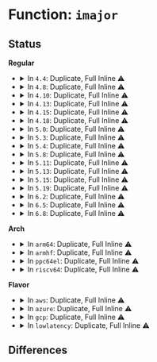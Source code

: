 # Function: <code>imajor</code>

## Status
<b>Regular</b>
<ul>
<li>
<details>
<summary>In <code>4.4</code>: Duplicate, Full Inline ⚠️</summary>

**Collision:** Static Duplication

**Inline:** Full

**Transformation:** False

**Instances:**

```
In kernel/power/swap.c (0)
Location: include/linux/fs.h:776
Inline: True
```
```
In mm/page_io.c (0)
Location: include/linux/fs.h:776
Inline: True
```
```
In security/device_cgroup.c (0)
Location: include/linux/fs.h:776
Inline: True
```
```
In drivers/tty/tty_io.c (0)
Location: include/linux/fs.h:776
Inline: True
```
```
In drivers/usb/core/devio.c (0)
Location: include/linux/fs.h:776
Inline: True
```
```
In drivers/input/mousedev.c (0)
Location: include/linux/fs.h:776
Inline: True
```
```
In drivers/watchdog/watchdog_dev.c (0)
Location: include/linux/fs.h:776
Inline: True
```
</details>
</li>
<li>
<details>
<summary>In <code>4.8</code>: Duplicate, Full Inline ⚠️</summary>

**Collision:** Static Duplication

**Inline:** Full

**Transformation:** False

**Instances:**

```
In kernel/power/swap.c (ffffffff810d7601)
Location: include/linux/fs.h:838
Inline: True
Inline callers:
  - kernel/power/swap.c:hib_end_io
```
```
In mm/page_io.c (ffffffff811efb0d)
Location: include/linux/fs.h:838
Inline: True
Inline callers:
  - mm/page_io.c:end_swap_bio_read
  - mm/page_io.c:end_swap_bio_write
```
```
In security/device_cgroup.c (ffffffff813d140c)
Location: include/linux/fs.h:838
Inline: True
Inline callers:
  - security/device_cgroup.c:__devcgroup_inode_permission
```
```
In drivers/tty/tty_io.c (ffffffff81530ef2)
Location: include/linux/fs.h:838
Inline: True
```
```
In drivers/usb/core/devio.c (ffffffff8167b89c)
Location: include/linux/fs.h:838
Inline: True
Inline callers:
  - drivers/usb/core/devio.c:usbdev_open
```
```
In drivers/input/mousedev.c (ffffffff816cc785)
Location: include/linux/fs.h:838
Inline: True
Inline callers:
  - drivers/input/mousedev.c:mousedev_open
```
```
In drivers/watchdog/watchdog_dev.c (ffffffff816ec9c6)
Location: include/linux/fs.h:838
Inline: True
Inline callers:
  - drivers/watchdog/watchdog_dev.c:watchdog_open
```
</details>
</li>
<li>
<details>
<summary>In <code>4.10</code>: Duplicate, Full Inline ⚠️</summary>

**Collision:** Static Duplication

**Inline:** Full

**Transformation:** False

**Instances:**

```
In kernel/power/swap.c (ffffffff810de17d)
Location: include/linux/fs.h:791
Inline: True
Inline callers:
  - kernel/power/swap.c:hib_end_io
```
```
In mm/page_io.c (ffffffff812004ad)
Location: include/linux/fs.h:791
Inline: True
Inline callers:
  - mm/page_io.c:end_swap_bio_read
  - mm/page_io.c:end_swap_bio_write
```
```
In security/device_cgroup.c (ffffffff813e8b3c)
Location: include/linux/fs.h:791
Inline: True
Inline callers:
  - security/device_cgroup.c:__devcgroup_inode_permission
```
```
In drivers/tty/tty_io.c (ffffffff8155d642)
Location: include/linux/fs.h:791
Inline: True
```
```
In drivers/usb/core/devio.c (ffffffff816a955c)
Location: include/linux/fs.h:791
Inline: True
Inline callers:
  - drivers/usb/core/devio.c:usbdev_open
```
```
In drivers/input/mousedev.c (ffffffff816fa725)
Location: include/linux/fs.h:791
Inline: True
Inline callers:
  - drivers/input/mousedev.c:mousedev_open
```
```
In drivers/watchdog/watchdog_dev.c (ffffffff8171da66)
Location: include/linux/fs.h:791
Inline: True
Inline callers:
  - drivers/watchdog/watchdog_dev.c:watchdog_open
```
</details>
</li>
<li>
<details>
<summary>In <code>4.13</code>: Duplicate, Full Inline ⚠️</summary>

**Collision:** Static Duplication

**Inline:** Full

**Transformation:** False

**Instances:**

```
In kernel/power/swap.c (ffffffff810dd28c)
Location: include/linux/fs.h:810
Inline: True
Inline callers:
  - kernel/power/swap.c:hib_end_io
```
```
In mm/page_io.c (ffffffff8120b105)
Location: include/linux/fs.h:810
Inline: True
Inline callers:
  - mm/page_io.c:end_swap_bio_read
  - mm/page_io.c:end_swap_bio_write
```
```
In security/device_cgroup.c (ffffffff813f4ed8)
Location: include/linux/fs.h:810
Inline: True
Inline callers:
  - security/device_cgroup.c:__devcgroup_inode_permission
```
```
In drivers/tty/tty_io.c (ffffffff81572532)
Location: include/linux/fs.h:810
Inline: True
```
```
In drivers/usb/core/devio.c (ffffffff816be80b)
Location: include/linux/fs.h:810
Inline: True
Inline callers:
  - drivers/usb/core/devio.c:usbdev_open
```
```
In drivers/input/mousedev.c (ffffffff817101b5)
Location: include/linux/fs.h:810
Inline: True
Inline callers:
  - drivers/input/mousedev.c:mousedev_open
```
```
In drivers/watchdog/watchdog_dev.c (ffffffff81735916)
Location: include/linux/fs.h:810
Inline: True
Inline callers:
  - drivers/watchdog/watchdog_dev.c:watchdog_open
```
</details>
</li>
<li>
<details>
<summary>In <code>4.15</code>: Duplicate, Full Inline ⚠️</summary>

**Collision:** Static Duplication

**Inline:** Full

**Transformation:** False

**Instances:**

```
In fs/namei.c (ffffffff8127f07e)
Location: include/linux/fs.h:814
Inline: True
```
```
In fs/block_dev.c (ffffffff812b4e89)
Location: include/linux/fs.h:814
Inline: True
Inline callers:
  - fs/block_dev.c:__blkdev_get
```
```
In drivers/tty/tty_io.c (ffffffff815d68b2)
Location: include/linux/fs.h:814
Inline: True
```
```
In drivers/usb/core/devio.c (ffffffff8172a1db)
Location: include/linux/fs.h:814
Inline: True
Inline callers:
  - drivers/usb/core/devio.c:usbdev_open
```
```
In drivers/input/mousedev.c (ffffffff81781435)
Location: include/linux/fs.h:814
Inline: True
Inline callers:
  - drivers/input/mousedev.c:mousedev_open
```
```
In drivers/watchdog/watchdog_dev.c (ffffffff817a7646)
Location: include/linux/fs.h:814
Inline: True
Inline callers:
  - drivers/watchdog/watchdog_dev.c:watchdog_open
```
</details>
</li>
<li>
<details>
<summary>In <code>4.18</code>: Duplicate, Full Inline ⚠️</summary>

**Collision:** Static Duplication

**Inline:** Full

**Transformation:** False

**Instances:**

```
In fs/namei.c (ffffffff812a7a95)
Location: include/linux/fs.h:821
Inline: True
Inline callers:
  - fs/namei.c:inode_permission
```
```
In fs/block_dev.c (ffffffff812dd023)
Location: include/linux/fs.h:821
Inline: True
Inline callers:
  - fs/block_dev.c:__blkdev_get
```
```
In drivers/tty/tty_io.c (ffffffff8161306d)
Location: include/linux/fs.h:821
Inline: True
```
```
In drivers/usb/core/devio.c (ffffffff81768aeb)
Location: include/linux/fs.h:821
Inline: True
Inline callers:
  - drivers/usb/core/devio.c:usbdev_open
```
```
In drivers/input/mousedev.c (ffffffff817c2645)
Location: include/linux/fs.h:821
Inline: True
Inline callers:
  - drivers/input/mousedev.c:mousedev_open
```
```
In drivers/watchdog/watchdog_dev.c (ffffffff817ef085)
Location: include/linux/fs.h:821
Inline: True
Inline callers:
  - drivers/watchdog/watchdog_dev.c:watchdog_open
```
</details>
</li>
<li>
<details>
<summary>In <code>5.0</code>: Duplicate, Full Inline ⚠️</summary>

**Collision:** Static Duplication

**Inline:** Full

**Transformation:** False

**Instances:**

```
In fs/namei.c (ffffffff812bcb35)
Location: include/linux/fs.h:869
Inline: True
Inline callers:
  - fs/namei.c:inode_permission
```
```
In fs/block_dev.c (ffffffff812f2483)
Location: include/linux/fs.h:869
Inline: True
Inline callers:
  - fs/block_dev.c:__blkdev_get
```
```
In drivers/tty/tty_io.c (ffffffff8163010d)
Location: include/linux/fs.h:869
Inline: True
```
```
In drivers/usb/core/devio.c (ffffffff8178babb)
Location: include/linux/fs.h:869
Inline: True
Inline callers:
  - drivers/usb/core/devio.c:usbdev_open
```
```
In drivers/input/mousedev.c (ffffffff817ea155)
Location: include/linux/fs.h:869
Inline: True
Inline callers:
  - drivers/input/mousedev.c:mousedev_open
```
```
In drivers/watchdog/watchdog_dev.c (ffffffff8181af55)
Location: include/linux/fs.h:869
Inline: True
Inline callers:
  - drivers/watchdog/watchdog_dev.c:watchdog_open
```
</details>
</li>
<li>
<details>
<summary>In <code>5.3</code>: Duplicate, Full Inline ⚠️</summary>

**Collision:** Static Duplication

**Inline:** Full

**Transformation:** False

**Instances:**

```
In fs/namei.c (ffffffff812d9642)
Location: include/linux/fs.h:884
Inline: True
Inline callers:
  - fs/namei.c:inode_permission
```
```
In fs/block_dev.c (ffffffff81313eb6)
Location: include/linux/fs.h:884
Inline: True
Inline callers:
  - fs/block_dev.c:__blkdev_get
```
```
In drivers/tty/tty_io.c (ffffffff81664039)
Location: include/linux/fs.h:884
Inline: True
```
```
In drivers/usb/core/devio.c (ffffffff817cb2b1)
Location: include/linux/fs.h:884
Inline: True
Inline callers:
  - drivers/usb/core/devio.c:usbdev_open
```
```
In drivers/input/mousedev.c (ffffffff8182a745)
Location: include/linux/fs.h:884
Inline: True
Inline callers:
  - drivers/input/mousedev.c:mousedev_open
```
```
In drivers/watchdog/watchdog_dev.c (ffffffff8185d195)
Location: include/linux/fs.h:884
Inline: True
Inline callers:
  - drivers/watchdog/watchdog_dev.c:watchdog_open
```
</details>
</li>
<li>
<details>
<summary>In <code>5.4</code>: Duplicate, Full Inline ⚠️</summary>

**Collision:** Static Duplication

**Inline:** Full

**Transformation:** False

**Instances:**

```
In fs/namei.c (ffffffff812eb152)
Location: include/linux/fs.h:898
Inline: True
Inline callers:
  - fs/namei.c:inode_permission
```
```
In fs/block_dev.c (ffffffff81327696)
Location: include/linux/fs.h:898
Inline: True
Inline callers:
  - fs/block_dev.c:__blkdev_get
```
```
In drivers/tty/tty_io.c (ffffffff816866a9)
Location: include/linux/fs.h:898
Inline: True
```
```
In drivers/usb/core/devio.c (ffffffff817fc160)
Location: include/linux/fs.h:898
Inline: True
Inline callers:
  - drivers/usb/core/devio.c:usbdev_open
```
```
In drivers/input/mousedev.c (ffffffff8185c0d5)
Location: include/linux/fs.h:898
Inline: True
Inline callers:
  - drivers/input/mousedev.c:mousedev_open
```
```
In drivers/watchdog/watchdog_dev.c (ffffffff8188ef85)
Location: include/linux/fs.h:898
Inline: True
Inline callers:
  - drivers/watchdog/watchdog_dev.c:watchdog_open
```
</details>
</li>
<li>
<details>
<summary>In <code>5.8</code>: Duplicate, Full Inline ⚠️</summary>

**Collision:** Static Duplication

**Inline:** Full

**Transformation:** False

**Instances:**

```
In fs/namei.c (ffffffff81323741)
Location: include/linux/fs.h:916
Inline: True
```
```
In fs/block_dev.c (ffffffff8136098b)
Location: include/linux/fs.h:916
Inline: True
Inline callers:
  - fs/block_dev.c:__blkdev_get
```
```
In drivers/tty/tty_io.c (ffffffff81738798)
Location: include/linux/fs.h:916
Inline: True
Inline callers:
  - drivers/tty/tty_io.c:tty_fasync
  - drivers/tty/tty_io.c:tty_fasync
  - drivers/tty/tty_io.c:tty_poll
  - drivers/tty/tty_io.c:tty_poll
```
```
In drivers/usb/core/devio.c (ffffffff818cd8ed)
Location: include/linux/fs.h:916
Inline: True
Inline callers:
  - drivers/usb/core/devio.c:usbdev_open
```
```
In drivers/input/mousedev.c (ffffffff8192e9f5)
Location: include/linux/fs.h:916
Inline: True
Inline callers:
  - drivers/input/mousedev.c:mousedev_open
```
```
In drivers/watchdog/watchdog_dev.c (ffffffff8195dc35)
Location: include/linux/fs.h:916
Inline: True
Inline callers:
  - drivers/watchdog/watchdog_dev.c:watchdog_open
```
</details>
</li>
<li>
<details>
<summary>In <code>5.11</code>: Duplicate, Full Inline ⚠️</summary>

**Collision:** Static Duplication

**Inline:** Full

**Transformation:** False

**Instances:**

```
In fs/namei.c (ffffffff8132ece1)
Location: include/linux/fs.h:879
Inline: True
```
```
In drivers/tty/tty_io.c (ffffffff81c07660)
Location: include/linux/fs.h:879
Inline: True
Inline callers:
  - drivers/tty/tty_io.c:tty_fasync
  - drivers/tty/tty_io.c:tty_fasync
  - drivers/tty/tty_io.c:tty_poll
  - drivers/tty/tty_io.c:tty_poll
```
```
In drivers/usb/core/devio.c (ffffffff818d841d)
Location: include/linux/fs.h:879
Inline: True
Inline callers:
  - drivers/usb/core/devio.c:usbdev_open
```
```
In drivers/input/mousedev.c (ffffffff81935d95)
Location: include/linux/fs.h:879
Inline: True
Inline callers:
  - drivers/input/mousedev.c:mousedev_open
```
```
In drivers/watchdog/watchdog_dev.c (ffffffff81964625)
Location: include/linux/fs.h:879
Inline: True
Inline callers:
  - drivers/watchdog/watchdog_dev.c:watchdog_open
```
</details>
</li>
<li>
<details>
<summary>In <code>5.13</code>: Duplicate, Full Inline ⚠️</summary>

**Collision:** Static Duplication

**Inline:** Full

**Transformation:** False

**Instances:**

```
In fs/namei.c (ffffffff81334ab2)
Location: include/linux/fs.h:880
Inline: True
```
```
In drivers/tty/tty_io.c (ffffffff81bf91cc)
Location: include/linux/fs.h:880
Inline: True
Inline callers:
  - drivers/tty/tty_io.c:tty_fasync
  - drivers/tty/tty_io.c:tty_fasync
  - drivers/tty/tty_io.c:tty_poll
  - drivers/tty/tty_io.c:tty_poll
```
```
In drivers/block/loop.c (ffffffff817e2fc6)
Location: include/linux/fs.h:880
Inline: True
Inline callers:
  - drivers/block/loop.c:loop_configure
  - drivers/block/loop.c:loop_change_fd
  - drivers/block/loop.c:loop_validate_file
```
```
In drivers/usb/core/devio.c (ffffffff818bb4bd)
Location: include/linux/fs.h:880
Inline: True
Inline callers:
  - drivers/usb/core/devio.c:usbdev_open
```
```
In drivers/input/mousedev.c (ffffffff81919d55)
Location: include/linux/fs.h:880
Inline: True
Inline callers:
  - drivers/input/mousedev.c:mousedev_open
```
```
In drivers/watchdog/watchdog_dev.c (ffffffff81948a45)
Location: include/linux/fs.h:880
Inline: True
Inline callers:
  - drivers/watchdog/watchdog_dev.c:watchdog_open
```
</details>
</li>
<li>
<details>
<summary>In <code>5.15</code>: Duplicate, Full Inline ⚠️</summary>

**Collision:** Static Duplication

**Inline:** Full

**Transformation:** False

**Instances:**

```
In fs/namei.c (ffffffff813823f2)
Location: include/linux/fs.h:925
Inline: True
```
```
In drivers/tty/tty_io.c (ffffffff81cf8969)
Location: include/linux/fs.h:925
Inline: True
Inline callers:
  - drivers/tty/tty_io.c:tty_fasync
  - drivers/tty/tty_io.c:tty_fasync
  - drivers/tty/tty_io.c:tty_poll
  - drivers/tty/tty_io.c:tty_poll
```
```
In drivers/block/loop.c (ffffffff8186e13d)
Location: include/linux/fs.h:925
Inline: True
Inline callers:
  - drivers/block/loop.c:loop_configure
  - drivers/block/loop.c:loop_change_fd
  - drivers/block/loop.c:loop_validate_file
```
```
In drivers/usb/core/devio.c (ffffffff81951abd)
Location: include/linux/fs.h:925
Inline: True
Inline callers:
  - drivers/usb/core/devio.c:usbdev_open
```
```
In drivers/input/mousedev.c (ffffffff819bc155)
Location: include/linux/fs.h:925
Inline: True
Inline callers:
  - drivers/input/mousedev.c:mousedev_open
```
```
In drivers/watchdog/watchdog_dev.c (ffffffff819eda45)
Location: include/linux/fs.h:925
Inline: True
Inline callers:
  - drivers/watchdog/watchdog_dev.c:watchdog_open
```
</details>
</li>
<li>
<details>
<summary>In <code>5.19</code>: Duplicate, Full Inline ⚠️</summary>

**Collision:** Static Duplication

**Inline:** Full

**Transformation:** False

**Instances:**

```
In fs/namei.c (ffffffff81401902)
Location: include/linux/fs.h:880
Inline: True
```
```
In drivers/tty/tty_io.c (ffffffff81ec0a14)
Location: include/linux/fs.h:880
Inline: True
Inline callers:
  - drivers/tty/tty_io.c:tty_fasync
  - drivers/tty/tty_io.c:tty_fasync
  - drivers/tty/tty_io.c:tty_poll
  - drivers/tty/tty_io.c:tty_poll
```
```
In drivers/block/loop.c (ffffffff819b7d21)
Location: include/linux/fs.h:880
Inline: True
Inline callers:
  - drivers/block/loop.c:loop_configure
  - drivers/block/loop.c:loop_change_fd
  - drivers/block/loop.c:loop_validate_file
```
```
In drivers/usb/core/devio.c (ffffffff81aa97cd)
Location: include/linux/fs.h:880
Inline: True
Inline callers:
  - drivers/usb/core/devio.c:usbdev_open
```
```
In drivers/input/mousedev.c (ffffffff81b1bdf5)
Location: include/linux/fs.h:880
Inline: True
Inline callers:
  - drivers/input/mousedev.c:mousedev_open
```
```
In drivers/watchdog/watchdog_dev.c (ffffffff81b54365)
Location: include/linux/fs.h:880
Inline: True
Inline callers:
  - drivers/watchdog/watchdog_dev.c:watchdog_open
```
</details>
</li>
<li>
<details>
<summary>In <code>6.2</code>: Duplicate, Full Inline ⚠️</summary>

**Collision:** Static Duplication

**Inline:** Full

**Transformation:** False

**Instances:**

```
In fs/namei.c (ffffffff8148ba02)
Location: include/linux/fs.h:895
Inline: True
```
```
In drivers/tty/tty_io.c (ffffffff81a4b6ce)
Location: include/linux/fs.h:895
Inline: True
Inline callers:
  - drivers/tty/tty_io.c:tty_compat_ioctl
  - drivers/tty/tty_io.c:tty_ioctl
  - drivers/tty/tty_io.c:tty_poll
  - drivers/tty/tty_io.c:tty_release
  - drivers/tty/tty_io.c:tty_read
```
```
In drivers/block/loop.c (ffffffff81b2d061)
Location: include/linux/fs.h:895
Inline: True
Inline callers:
  - drivers/block/loop.c:loop_configure
  - drivers/block/loop.c:loop_change_fd
  - drivers/block/loop.c:loop_validate_file
```
```
In drivers/usb/core/devio.c (ffffffff81c30aed)
Location: include/linux/fs.h:895
Inline: True
Inline callers:
  - drivers/usb/core/devio.c:usbdev_open
```
```
In drivers/input/mousedev.c (ffffffff81cadc35)
Location: include/linux/fs.h:895
Inline: True
Inline callers:
  - drivers/input/mousedev.c:mousedev_open
```
```
In drivers/watchdog/watchdog_dev.c (ffffffff81ced0e5)
Location: include/linux/fs.h:895
Inline: True
Inline callers:
  - drivers/watchdog/watchdog_dev.c:watchdog_open
```
</details>
</li>
<li>
<details>
<summary>In <code>6.5</code>: Duplicate, Full Inline ⚠️</summary>

**Collision:** Static Duplication

**Inline:** Full

**Transformation:** False

**Instances:**

```
In fs/namei.c (ffffffff814bfa57)
Location: include/linux/fs.h:910
Inline: True
```
```
In drivers/tty/tty_io.c (ffffffff81a957d6)
Location: include/linux/fs.h:910
Inline: True
Inline callers:
  - drivers/tty/tty_io.c:tty_compat_ioctl
  - drivers/tty/tty_io.c:tty_ioctl
  - drivers/tty/tty_io.c:tty_poll
  - drivers/tty/tty_io.c:tty_release
  - drivers/tty/tty_io.c:tty_read
```
```
In drivers/block/loop.c (ffffffff81b7d2e9)
Location: include/linux/fs.h:910
Inline: True
Inline callers:
  - drivers/block/loop.c:loop_configure
  - drivers/block/loop.c:loop_change_fd
  - drivers/block/loop.c:loop_validate_file
```
```
In drivers/usb/core/devio.c (ffffffff81c97d7d)
Location: include/linux/fs.h:910
Inline: True
Inline callers:
  - drivers/usb/core/devio.c:usbdev_open
```
```
In drivers/input/mousedev.c (ffffffff81d15225)
Location: include/linux/fs.h:910
Inline: True
Inline callers:
  - drivers/input/mousedev.c:mousedev_open
```
```
In drivers/watchdog/watchdog_dev.c (ffffffff81d55e25)
Location: include/linux/fs.h:910
Inline: True
Inline callers:
  - drivers/watchdog/watchdog_dev.c:watchdog_open
```
</details>
</li>
<li>
<details>
<summary>In <code>6.8</code>: Duplicate, Full Inline ⚠️</summary>

**Collision:** Static Duplication

**Inline:** Full

**Transformation:** False

**Instances:**

```
In fs/namei.c (ffffffff814f1f47)
Location: include/linux/fs.h:943
Inline: True
```
```
In drivers/tty/tty_io.c (ffffffff81ae8236)
Location: include/linux/fs.h:943
Inline: True
Inline callers:
  - drivers/tty/tty_io.c:tty_compat_ioctl
  - drivers/tty/tty_io.c:tty_ioctl
  - drivers/tty/tty_io.c:tty_poll
  - drivers/tty/tty_io.c:tty_release
  - drivers/tty/tty_io.c:tty_read
```
```
In drivers/block/loop.c (ffffffff81bd1271)
Location: include/linux/fs.h:943
Inline: True
Inline callers:
  - drivers/block/loop.c:loop_configure
  - drivers/block/loop.c:loop_change_fd
  - drivers/block/loop.c:loop_validate_file
```
```
In drivers/usb/core/devio.c (ffffffff81d4c88a)
Location: include/linux/fs.h:943
Inline: True
Inline callers:
  - drivers/usb/core/devio.c:usbdev_open
```
```
In drivers/input/mousedev.c (ffffffff81dcae45)
Location: include/linux/fs.h:943
Inline: True
Inline callers:
  - drivers/input/mousedev.c:mousedev_open
```
```
In drivers/watchdog/watchdog_dev.c (ffffffff81e0cd35)
Location: include/linux/fs.h:943
Inline: True
Inline callers:
  - drivers/watchdog/watchdog_dev.c:watchdog_open
```
</details>
</li>
</ul>
<b>Arch</b>
<ul>
<li>
<details>
<summary>In <code>arm64</code>: Duplicate, Full Inline ⚠️</summary>

**Collision:** Static Duplication

**Inline:** Full

**Transformation:** False

**Instances:**

```
In fs/namei.c (ffff80001039482c)
Location: include/linux/fs.h:898
Inline: True
Inline callers:
  - fs/namei.c:inode_permission
```
```
In fs/block_dev.c (ffff8000103e25ec)
Location: include/linux/fs.h:898
Inline: True
Inline callers:
  - fs/block_dev.c:__blkdev_get
```
```
In drivers/tty/tty_io.c (ffff80001084f060)
Location: include/linux/fs.h:898
Inline: True
```
```
In drivers/usb/core/devio.c (ffff800010a2f5f4)
Location: include/linux/fs.h:898
Inline: True
Inline callers:
  - drivers/usb/core/devio.c:usbdev_open
```
```
In drivers/input/mousedev.c (ffff800010a9c584)
Location: include/linux/fs.h:898
Inline: True
Inline callers:
  - drivers/input/mousedev.c:mousedev_open
```
```
In drivers/watchdog/watchdog_dev.c (ffff800010adfed8)
Location: include/linux/fs.h:898
Inline: True
Inline callers:
  - drivers/watchdog/watchdog_dev.c:watchdog_open
```
</details>
</li>
<li>
<details>
<summary>In <code>armhf</code>: Duplicate, Full Inline ⚠️</summary>

**Collision:** Static Duplication

**Inline:** Full

**Transformation:** False

**Instances:**

```
In fs/namei.c (c0579d18)
Location: include/linux/fs.h:898
Inline: True
Inline callers:
  - fs/namei.c:inode_permission
```
```
In fs/block_dev.c (c05ba7e0)
Location: include/linux/fs.h:898
Inline: True
Inline callers:
  - fs/block_dev.c:__blkdev_get
```
```
In drivers/tty/tty_io.c (c095b25c)
Location: include/linux/fs.h:898
Inline: True
```
```
In drivers/usb/core/devio.c (c0b01d04)
Location: include/linux/fs.h:898
Inline: True
Inline callers:
  - drivers/usb/core/devio.c:usbdev_open
```
```
In drivers/input/mousedev.c (c0b7e454)
Location: include/linux/fs.h:898
Inline: True
Inline callers:
  - drivers/input/mousedev.c:mousedev_open
```
```
In drivers/watchdog/watchdog_dev.c (c0bc181c)
Location: include/linux/fs.h:898
Inline: True
Inline callers:
  - drivers/watchdog/watchdog_dev.c:watchdog_open
```
```
In sound/core/pcm_native.c (c0c95b24)
Location: include/linux/fs.h:898
Inline: True
Inline callers:
  - sound/core/pcm_native.c:snd_pcm_common_ioctl
```
```
In sound/core/compress_offload.c (c0c9d318)
Location: include/linux/fs.h:898
Inline: True
Inline callers:
  - sound/core/compress_offload.c:snd_compr_open
```
</details>
</li>
<li>
<details>
<summary>In <code>ppc64el</code>: Duplicate, Full Inline ⚠️</summary>

**Collision:** Static Duplication

**Inline:** Full

**Transformation:** False

**Instances:**

```
In fs/namei.c (c00000000048b248)
Location: include/linux/fs.h:898
Inline: True
Inline callers:
  - fs/namei.c:inode_permission
```
```
In fs/block_dev.c (c0000000004e82d0)
Location: include/linux/fs.h:898
Inline: True
Inline callers:
  - fs/block_dev.c:__blkdev_get
```
```
In drivers/tty/tty_io.c (c0000000008ee4d4)
Location: include/linux/fs.h:898
Inline: True
```
```
In drivers/usb/core/devio.c (c000000000aeb930)
Location: include/linux/fs.h:898
Inline: True
Inline callers:
  - drivers/usb/core/devio.c:usbdev_open
```
```
In drivers/input/mousedev.c (c000000000b7d420)
Location: include/linux/fs.h:898
Inline: True
Inline callers:
  - drivers/input/mousedev.c:mousedev_open
```
```
In drivers/watchdog/watchdog_dev.c (c000000000bc8058)
Location: include/linux/fs.h:898
Inline: True
Inline callers:
  - drivers/watchdog/watchdog_dev.c:watchdog_open
```
</details>
</li>
<li>
<details>
<summary>In <code>riscv64</code>: Duplicate, Full Inline ⚠️</summary>

**Collision:** Static Duplication

**Inline:** Full

**Transformation:** False

**Instances:**

```
In fs/namei.c (ffffffe0002632e0)
Location: include/linux/fs.h:898
Inline: True
Inline callers:
  - fs/namei.c:inode_permission
```
```
In fs/block_dev.c (ffffffe000298b72)
Location: include/linux/fs.h:898
Inline: True
Inline callers:
  - fs/block_dev.c:__blkdev_get
```
```
In drivers/tty/tty_io.c (ffffffe00052d6a0)
Location: include/linux/fs.h:898
Inline: True
```
```
In drivers/usb/core/devio.c (ffffffe00064d8e6)
Location: include/linux/fs.h:898
Inline: True
Inline callers:
  - drivers/usb/core/devio.c:usbdev_open
```
```
In drivers/input/mousedev.c (ffffffe0006acd36)
Location: include/linux/fs.h:898
Inline: True
Inline callers:
  - drivers/input/mousedev.c:mousedev_open
```
```
In drivers/watchdog/watchdog_dev.c (ffffffe0006d794e)
Location: include/linux/fs.h:898
Inline: True
Inline callers:
  - drivers/watchdog/watchdog_dev.c:watchdog_open
```
</details>
</li>
</ul>
<b>Flavor</b>
<ul>
<li>
<details>
<summary>In <code>aws</code>: Duplicate, Full Inline ⚠️</summary>

**Collision:** Static Duplication

**Inline:** Full

**Transformation:** False

**Instances:**

```
In fs/namei.c (ffffffff812e3732)
Location: include/linux/fs.h:898
Inline: True
Inline callers:
  - fs/namei.c:inode_permission
```
```
In fs/block_dev.c (ffffffff8131fc76)
Location: include/linux/fs.h:898
Inline: True
Inline callers:
  - fs/block_dev.c:__blkdev_get
```
```
In drivers/tty/tty_io.c (ffffffff8164c129)
Location: include/linux/fs.h:898
Inline: True
```
```
In drivers/usb/core/devio.c (ffffffff817b4540)
Location: include/linux/fs.h:898
Inline: True
Inline callers:
  - drivers/usb/core/devio.c:usbdev_open
```
```
In drivers/input/mousedev.c (ffffffff818110e5)
Location: include/linux/fs.h:898
Inline: True
Inline callers:
  - drivers/input/mousedev.c:mousedev_open
```
```
In drivers/watchdog/watchdog_dev.c (ffffffff81834e05)
Location: include/linux/fs.h:898
Inline: True
Inline callers:
  - drivers/watchdog/watchdog_dev.c:watchdog_open
```
</details>
</li>
<li>
<details>
<summary>In <code>azure</code>: Duplicate, Full Inline ⚠️</summary>

**Collision:** Static Duplication

**Inline:** Full

**Transformation:** False

**Instances:**

```
In fs/namei.c (ffffffff812d4372)
Location: include/linux/fs.h:898
Inline: True
Inline callers:
  - fs/namei.c:inode_permission
```
```
In fs/block_dev.c (ffffffff81310816)
Location: include/linux/fs.h:898
Inline: True
Inline callers:
  - fs/block_dev.c:__blkdev_get
```
```
In drivers/tty/tty_io.c (ffffffff8162c579)
Location: include/linux/fs.h:898
Inline: True
```
```
In drivers/usb/core/devio.c (ffffffff817a5f70)
Location: include/linux/fs.h:898
Inline: True
Inline callers:
  - drivers/usb/core/devio.c:usbdev_open
```
```
In drivers/input/mousedev.c (ffffffff817d8825)
Location: include/linux/fs.h:898
Inline: True
Inline callers:
  - drivers/input/mousedev.c:mousedev_open
```
```
In drivers/watchdog/watchdog_dev.c (ffffffff817fc495)
Location: include/linux/fs.h:898
Inline: True
Inline callers:
  - drivers/watchdog/watchdog_dev.c:watchdog_open
```
</details>
</li>
<li>
<details>
<summary>In <code>gcp</code>: Duplicate, Full Inline ⚠️</summary>

**Collision:** Static Duplication

**Inline:** Full

**Transformation:** False

**Instances:**

```
In fs/namei.c (ffffffff812e1542)
Location: include/linux/fs.h:898
Inline: True
Inline callers:
  - fs/namei.c:inode_permission
```
```
In fs/block_dev.c (ffffffff8131d746)
Location: include/linux/fs.h:898
Inline: True
Inline callers:
  - fs/block_dev.c:__blkdev_get
```
```
In drivers/tty/tty_io.c (ffffffff8167a4e9)
Location: include/linux/fs.h:898
Inline: True
```
```
In drivers/usb/core/devio.c (ffffffff817f0fe0)
Location: include/linux/fs.h:898
Inline: True
Inline callers:
  - drivers/usb/core/devio.c:usbdev_open
```
```
In drivers/input/mousedev.c (ffffffff81850265)
Location: include/linux/fs.h:898
Inline: True
Inline callers:
  - drivers/input/mousedev.c:mousedev_open
```
```
In drivers/watchdog/watchdog_dev.c (ffffffff81884435)
Location: include/linux/fs.h:898
Inline: True
Inline callers:
  - drivers/watchdog/watchdog_dev.c:watchdog_open
```
</details>
</li>
<li>
<details>
<summary>In <code>lowlatency</code>: Duplicate, Full Inline ⚠️</summary>

**Collision:** Static Duplication

**Inline:** Full

**Transformation:** False

**Instances:**

```
In fs/namei.c (ffffffff812f0b22)
Location: include/linux/fs.h:898
Inline: True
Inline callers:
  - fs/namei.c:inode_permission
```
```
In fs/block_dev.c (ffffffff8132f446)
Location: include/linux/fs.h:898
Inline: True
Inline callers:
  - fs/block_dev.c:__blkdev_get
```
```
In drivers/tty/tty_io.c (ffffffff81694b91)
Location: include/linux/fs.h:898
Inline: True
```
```
In drivers/usb/core/devio.c (ffffffff8180b220)
Location: include/linux/fs.h:898
Inline: True
Inline callers:
  - drivers/usb/core/devio.c:usbdev_open
```
```
In drivers/input/mousedev.c (ffffffff8186af85)
Location: include/linux/fs.h:898
Inline: True
Inline callers:
  - drivers/input/mousedev.c:mousedev_open
```
```
In drivers/watchdog/watchdog_dev.c (ffffffff8189fef5)
Location: include/linux/fs.h:898
Inline: True
Inline callers:
  - drivers/watchdog/watchdog_dev.c:watchdog_open
```
</details>
</li>
</ul>

## Differences
